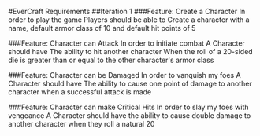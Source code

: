 #EverCraft Requirements
##Iteration 1
###Feature: Create a Character
In order to play the game
Players should be able to
Create a character with a name, default armor class of 10 and default hit points of 5

###Feature: Character can Attack
In order to initiate combat
A Character should have
The ability to hit another character
When the roll of a 20-sided die is greater than or equal to the other character's armor class

###Feature: Character can be Damaged
In order to vanquish my foes
A Character should have
The ability to cause one point of damage to another character when a successful attack is made

###Feature: Character can make Critical Hits
In order to slay my foes with vengeance
A Character should have
the ability to cause double damage to another character when they roll a natural 20